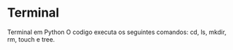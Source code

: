 # Terminal
Terminal em Python
O codigo executa os seguintes comandos: cd, ls, mkdir, rm, touch e tree.
